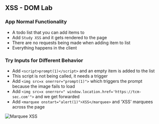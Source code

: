 ## XSS - DOM Lab
### App Normal Functionality
- A todo list that you can add items to
- Add `Study XSS` and it gets rendered to the page
- There are no requests being made when adding item to list
- Everything happens in the client

### Try Inputs for Different Behavior
- Add `<script>prompt(1)</script>` and an empty item is added to the list
- This script is not being called, it needs a trigger
- Add `<img src=x onerror="prompt(1)">` which triggers the prompt because the image fails to load
- Add `<img src=x onerror=" window.location.href='https://tcm-sec.com'">` and we get forwarded
- Add `<marquee onstart="alert(1)">XSS</marquee>` and 'XSS' marquees across the page

![Marquee XSS](https://github.com/user-attachments/assets/72cdbdf1-3e97-4c77-9c97-5b1f8c3538fc)
